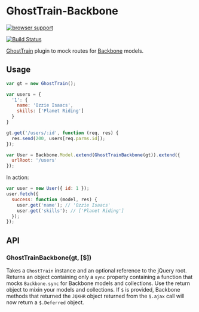 # GhostTrain-Backbone

[![browser support](https://ci.testling.com/jsantell/GhostTrain-Backbone.png)](https://ci.testling.com/jsantell/GhostTrain-Backbone)

[![Build Status](https://travis-ci.org/jsantell/GhostTrain-Backbone.png)](https://travis-ci.org/jsantell/GhostTrain-Backbone)

[GhostTrain](http://ghosttrainjs.com) plugin to mock routes for [Backbone](http://backbonejs.com) models.

## Usage

```javascript
var gt = new GhostTrain();

var users = {
  '1': {
    name: 'Ozzie Isaacs',
    skills: ['Planet Riding']
  }
}

gt.get('/users/:id', function (req, res) {
  res.send(200, users[req.parms.id]);
});

var User = Backbone.Model.extend(GhostTrainBackbone(gt)).extend({
  urlRoot: '/users'
});
```

In action:

```javascript
var user = new User({ id: 1 });
user.fetch({
  success: function (model, res) {
    user.get('name'); // 'Ozzie Isaacs'
    user.get('skills'); // ['Planet Riding']
  });
});
```

## API

### GhostTrainBackbone(gt, [$])

Takes a `GhostTrain` instance and an optional reference to the jQuery root. Returns an object
containing only a `sync` property containing a function that mocks `Backbone.sync` for 
Backbone models and collections. Use the return object to mixin your models and collections.
If `$` is provided, Backbone methods that returned the `JQXHR` object returned from the `$.ajax`
call will now return a `$.Deferred` object.
